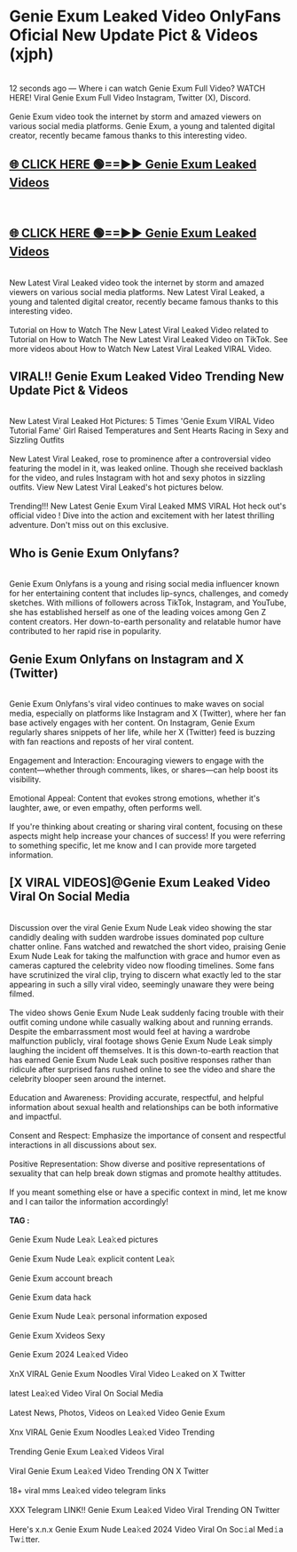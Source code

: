 # Genie Exum Leaked Video OnlyFans Oficial New Update Pict & Videos (xjph)
<br>
12 seconds ago — Where i can watch Genie Exum Full Video? WATCH HERE! Viral Genie Exum Full Video Instagram, Twitter (X), Discord.
<br><br>
Genie Exum video took the internet by storm and amazed viewers on various social media platforms. Genie Exum, a young and talented digital creator, recently became famous thanks to this interesting video.
<br>
<h2><a href="https://play.trustnlinepharmacy.us?title=Genie_Exum">🌐 CLICK HERE 🟢==►► Genie Exum Leaked Videos</a></h2>
<br>
<h2><a href="https://play.trustnlinepharmacy.us?title=Genie_Exum">🌐 CLICK HERE 🟢==►► Genie Exum Leaked Videos</a></h2>
<br>
New Latest Viral Leaked video took the internet by storm and amazed viewers on various social media platforms. New Latest Viral Leaked, a young and talented digital creator, recently became famous thanks to this interesting video.
<br><br>
Tutorial on How to Watch The New Latest Viral Leaked Video related to Tutorial on How to Watch The New Latest Viral Leaked Video on TikTok. See more videos about How to Watch New Latest Viral Leaked VIRAL Video.
<br>
<h2>VIRAL!! Genie Exum Leaked Video Trending New Update Pict & Videos</h2>
<br>
New Latest Viral Leaked Hot Pictures: 5 Times 'Genie Exum VIRAL Video Tutorial Fame' Girl Raised Temperatures and Sent Hearts Racing in Sexy and Sizzling Outfits
<br><br>
New Latest Viral Leaked, rose to prominence after a controversial video featuring the model in it, was leaked online. Though she received backlash for the video, and rules Instagram with hot and sexy photos in sizzling outfits. View New Latest Viral Leaked's hot pictures below.
<br><br>
Trending!!! New Latest Genie Exum Viral Leaked MMS VIRAL Hot heck out's official video ! Dive into the action and excitement with her latest thrilling adventure. Don't miss out on this exclusive.
<br>
<h2>Who is Genie Exum Onlyfans?</h2>
<br>
Genie Exum Onlyfans is a young and rising social media influencer known for her entertaining content that includes lip-syncs, challenges, and comedy sketches. With millions of followers across TikTok, Instagram, and YouTube, she has established herself as one of the leading voices among Gen Z content creators. Her down-to-earth personality and relatable humor have contributed to her rapid rise in popularity.
<br>
<h2>Genie Exum Onlyfans on Instagram and X (Twitter)</h2>
<br>
Genie Exum Onlyfans's viral video continues to make waves on social media, especially on platforms like Instagram and X (Twitter), where her fan base actively engages with her content. On Instagram, Genie Exum regularly shares snippets of her life, while her X (Twitter) feed is buzzing with fan reactions and reposts of her viral content.
<br><br>
Engagement and Interaction: Encouraging viewers to engage with the content—whether through comments, likes, or shares—can help boost its visibility.
<br><br>
Emotional Appeal: Content that evokes strong emotions, whether it's laughter, awe, or even empathy, often performs well.
<br><br>
If you're thinking about creating or sharing viral content, focusing on these aspects might help increase your chances of success! If you were referring to something specific, let me know and I can provide more targeted information.
<br>
<h2>[X VIRAL VIDEOS]@Genie Exum Leaked Video Viral On Social Media</h2>
<br>
Discussion over the viral Genie Exum Nude Leak video showing the star candidly dealing with sudden wardrobe issues dominated pop culture chatter online. Fans watched and rewatched the short video, praising Genie Exum Nude Leak for taking the malfunction with grace and humor even as cameras captured the celebrity video now flooding timelines. Some fans have scrutinized the viral clip, trying to discern what exactly led to the star appearing in such a silly viral video, seemingly unaware they were being filmed.
<br><br>
The video shows Genie Exum Nude Leak suddenly facing trouble with their outfit coming undone while casually walking about and running errands. Despite the embarrassment most would feel at having a wardrobe malfunction publicly, viral footage shows Genie Exum Nude Leak simply laughing the incident off themselves. It is this down-to-earth reaction that has earned Genie Exum Nude Leak such positive responses rather than ridicule after surprised fans rushed online to see the video and share the celebrity blooper seen around the internet.
<br><br>
Education and Awareness: Providing accurate, respectful, and helpful information about sexual health and relationships can be both informative and impactful.
<br><br>
Consent and Respect: Emphasize the importance of consent and respectful interactions in all discussions about sex.
<br><br>
Positive Representation: Show diverse and positive representations of sexuality that can help break down stigmas and promote healthy attitudes.
<br><br>
If you meant something else or have a specific context in mind, let me know and I can tailor the information accordingly!
<br><br>
<strong>TAG :</strong>
<br><br>
Genie Exum Nude Lea𝚔 Lea𝚔ed pictures
<br><br>
Genie Exum Nude Lea𝚔 explicit content Lea𝚔
<br><br>
Genie Exum account breach
<br><br>
Genie Exum data hack
<br><br>
Genie Exum Nude Lea𝚔 personal information exposed
<br><br>
Genie Exum Xvideos Sexy
<br><br>
Genie Exum 2024 Lea𝚔ed Video
<br><br>
XnX VIRAL Genie Exum Noodles Viral Video L𝚎aked on X Twitter
<br><br>
latest Lea𝚔ed Video Viral On Social Media
<br><br>
Latest News, Photos, Videos on Lea𝚔ed Video Genie Exum
<br><br>
Xnx VIRAL Genie Exum Noodles Lea𝚔ed Video Trending
<br><br>
Trending Genie Exum Lea𝚔ed Videos Viral
<br><br>
Viral Genie Exum Lea𝚔ed Video Trending ON X Twitter
<br><br>
18+ viral mms Lea𝚔ed video telegram links
<br><br>
XXX Telegram LINK!! Genie Exum Lea𝚔ed Video Viral Trending ON Twitter
<br><br>
Here's x.n.x Genie Exum Nude Lea𝚔ed 2024 Video Viral On Soc𝚒al Med𝚒a Tw𝚒tter.